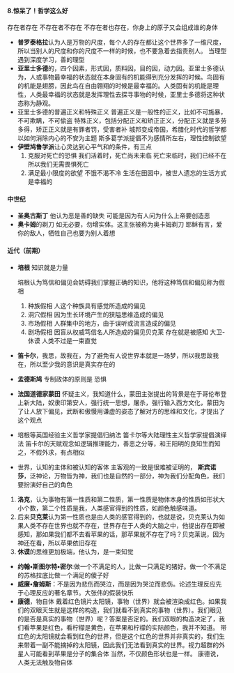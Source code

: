 #### 8.惊呆了！哲学这么好

存在者存在
不存在者不存在
不存在者也存在，你身上的原子又会组成谁的身体

* **普罗泰格拉**认为人是万物的尺度，每个人的存在都让这个世界多了一维尺度，所以当别人的尺度和你的尺度不一样的时候，也不要急着去指责别人。
  当理型遇到深度学习，善的理型
* **亚里士多德**的，四个因素，形式因，质料因，目的因，动力因。亚里士多德认为，人或事物最幸福的状态就在本身固有的机能得到充分发挥的时候。鸟固有的机能是翅膀，因此鸟在自由翱翔的时候是最幸福的。人类固有的机能是理性，人类最幸福的状态就是发挥理性去探寻事物的时候，亚里士多德将这种状态称为静观。
* 亚里士多德的普遍正义和特殊正义
  普遍正义是一般性的正义，比如不可施暴，不可欺瞒，不可偷盗
  特殊正义，包括分配正义和矫正正义，分配正义就是多劳多得，矫正正义就是有罪者罚，受害者补
  城邦变成帝国，希腊化时代的哲学都以如何消除内心的不安为主题
  斯多葛学派提倡不为感情所左右，理性控制欲望
* **伊壁鸠鲁学派**让心灵达到心平气和的条件，有三点
  1. 克服对死亡的恐惧
     我们活着时，死亡尚未来临
     死亡来临时，我们已经不在
     所以我们无需畏惧死亡
  2. 满足最小限度的欲望
     不饿不渴不冷
     生活在田园中，被世人遗忘的生活方式是幸福的

#### 中世纪

* **圣奥古斯丁**
  他认为恶是善的缺失
  可能是因为有人问为什么上帝要创造恶
* **奥卡姆**的剃刀
  如无必要，勿增实体。这主张被称为奥卡姆剃刀
  耶稣有言，爱你的敌人，牺牲自己也要为别人着想

#### 近代（前期）

* **培根** 知识就是力量

  培根认为笃信和偏见会妨碍我们掌握正确的知识，他将这种笃信和偏见称为假相

  1. 种族假相
     人这个种族具有感觉所造成的偏见
  2. 洞穴假相
     因为生长环境产生的狭隘思维造成的偏见
  3. 市场假相
     人群集中的地方，由于误听或流言造成的偏见
  4. 剧场假相
     因盲从权威笃信名人所造成的偏见贝克莱 存在就是被感知
     大卫-休谟 人类不过是一束直觉

* **笛卡尔**，我思，故我在，为了避免有人说世界本就是一场梦，所以我思故我在，所以至少我的意识是真实存在的
* **孟德斯鸠** 专制政体的原则是 恐惧
* **法国道德家蒙田** 怀疑主义，我知道什么，蒙田主张提出的背景是在于哥伦布登上新大陆，奴隶印第安人，强行统一思想，屠杀，强行输入西方文化，蒙田为了让人放下偏见，武断和傲慢用谦虚的姿态了解对方的思维和文化，才提出了这个观点



* 培根等英国经验主义哲学家提倡归纳法
  笛卡尔等大陆理性主义哲学家提倡演绎法
  笛卡尔的天赋观念如逻辑推理能力，善恶之分等，和王阳明的良知生而知之，不假外求，有点相似

* 世界，认知的主体和被认知的客体
  主客观的一致是很难被证明的，
  **斯宾诺莎**，泛神论，万物皆为神，我们也是自然的一部分，神为我们分配角色，我们要扮演好自己的角色

1. **洛克**，认为事物有第一性质和第二性质，第一性质是物体本身的性质如形状大小个数，第二个性质是我，人类感官得到的性质，如颜色触感味道。
2. 后来**贝克莱**认为第一性质也是由人类的感官得到的，也就是说，贝克莱认为如果人类不存在世界也就不存在，世界存在于人类的大脑之中，他提出存在即被感知，那如果我们都不去看苹果的话，那苹果就不存在了吗？贝克莱说，因为神还在看，所以苹果依旧存在
3. **休谟**的思维更加极端，他认为，是一束知觉

* **约翰•斯图尔特•密尔**:做一个不满足的人，比做一只满足的猪好。做一个不满足的苏格拉底比做一个满足的傻子好
* **威廉•詹姆斯**：不是因为悲伤而哭泣，而是因为哭泣而悲伤。论述生理反应先于心理反应的著名章节。大张伟的假装快乐
* **康德**，物自体
  戴着红色镜片太阳镜，事物（世界）就会被渲染成红色。如果我们的双眼天生就是这样的构造，我们就看不到真实的事物（世界）。我们眼见的是否是真实的事物（世界）呢？答案是否定的。我们双眼的构造决定了，我们看苹果是红色，看柠檬是黄色，在苹果和柠檬的实际颜色，我并不知道。
  带红色的太阳镜就会看到红色的世界，但是这个红色的世界并非真实的，我们生来带着一副不能摘掉的太阳镜，因此我们无法看到真实的世界。视力超群的外星人可能看到苹果是分子的集合体
  当然，不仅颜色形状也是一样。
  康德说，人类无法触及物自体